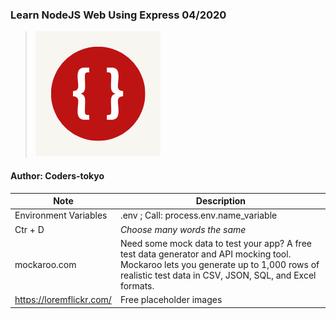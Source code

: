 ### Learn NodeJS Web Using Express 04/2020
> ![alt text](./public/images/coderx.png)
#### Author: Coders-tokyo

| Note | Description |
| ----------- | ----------- |
| Environment Variables | .env ; Call: process.env.name_variable |
| Ctr + D | *Choose many words the same* |
| mockaroo.com | Need some mock data to test your app? A free test data generator and API mocking tool. Mockaroo lets you generate up to 1,000 rows of realistic test data in CSV, JSON, SQL, and Excel formats. |
| https://loremflickr.com/ | Free placeholder images |